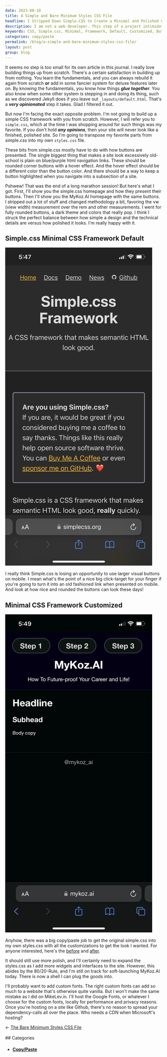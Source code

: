 ```yaml
---
date: 2023-08-10
title: A Simple and Bare Minimum Styles CSS File
headline: I Stripped Down Simple.CSS to Create a Minimal and Polished CSS Framework for MyKoz.AI
description: I am not a web developer. This step of a project intimidates me. Instead of using the next shiny bells and whistles JavaScript Framework, I prefer to build nearly from scratch and reacquaint myself with the latest Web fundamentals. I recently customized the Simple.css Minimal CSS Framework to get the perfect balance between technical details and a polished look. Check out the before and after versions to see the transformation!
keywords: CSS, Simple.css, Minimal, Framework, Default, Customized, Buttons, Visual, Mobile, Click-Target, Links, Rounded, Copy/Paste, Before, After
categories: copy/paste
permalink: /blog/a-simple-and-bare-minimum-styles-css-file/
layout: post
group: blog
---
```



It seems no step is too small for its own article in this journal. I really
love building things up from scratch. There's a certain satisfaction in
building up from nothing. You learn the fundamentals, and you can always
rebuild it again from scratch ***or*** add in some fancier system for deluxe
features later on. By knowing the fundamentals, you know how things ***glue
together***. You also know when some other system is stepping in and doing its
thing, such as we discovered Jekyll does if you leave out
`_layouts/default.html`. That's a ***very opinionated*** step it takes. Glad I
filtered it out.

But now I'm facing the exact opposite problem. I'm not going to build up a
simple CSS framework with you from scratch. However, I will refer you to
`simple.css`, which at the time I was shopping around for such things was my
favorite. If you don't hold ***any opinions***, then your site will never look
like a finished, polished site. So I'm going to transpose my favorite parts
from simple.css into my own `styles.css` file.

These bits from simple.css mostly have to do with how buttons are presented.
The single biggest thing that makes a site look excessively old-school is plain
on blue/purple html navigation links. These should be rounded corner buttons
with a hover effect. And the hover effect should be a different color than the
button color. And there should be a way to keep a button highlighted when you
navigate into a subsection of a site.

Pshwew! That was the end of a long marathon session! But here's what I got.
First, I'll show you the simple.css homepage and how they present their
buttons. Then I'll show you the MyKoz.AI homepage with the same buttons. I
stripped out a lot of stuff and changed methodology a bit, favoring the vw
(view width) measurement over the rem and other measurements. I went for fully
rounded buttons, a dark theme and colors that really pop. I think I struck the
perfect balance between how simple a design and the technical details are
versus how polished it looks. I'm really happy with it.

## Simple.css Minimal CSS Framework Default

![Simple CSS Minimal CSS Framework Default](/assets/images/simple-css-minimal-css-framework-default.PNG)

I really think Simple.css is losing an opportunity to use larger visual buttons
on mobile. I mean what's the point of a nice big click-target for your finger
if you're going to turn it into an old fashioned link when presented on mobile.
And look at how nice and rounded the buttons can look these days!

## Minimal CSS Framework Customized

![Minimal Css Framework Customized](/assets/images/minimal-css-framework-customized.PNG)

Anyhow, there was a big copy/paste job to get the original simple.css into my
own styles.css with all the customizations to get the look I wanted. For anyone
interested, here's the [before](https://cdn.simplecss.org/simple.css) and
[after](https://mykoz.ai/css/styles.css).

It should still use more polish, and I'll certainly need to expand the
styles.css as I add more widgets and interfaces to the site. However, this
abides by the 80/20-Rule, and I'm still on track for soft-launching MyKoz.AI
today. There is now a shell I can plug the goods into.

I'll probably want to add custom fonts. The right custom fonts can add so much
to a website that's otherwise quite vanilla. But I won't make the same mistake
as I did on MikeLev.in. I'll host the Google Fonts, or whatever I choose for
the custom fonts, locally for performance and privacy reasons. Once you're
hosting on a site like Github, there's no reason to spread your
dependency-calls all over the place. Who needs a CDN when Microsoft's hosting?











<div class="arrow-links"><div class="post-nav-prev"><span class="arrow">&larr;&nbsp;</span><a href="/blog/the-bare-minimum-styles-css-file/">The Bare Minimum Styles CSS File</a></div> &nbsp; <div class="post-nav-next"><a href=""></a></div></div>
## Categories

<ul>
<li><h4><a href='/copy-paste/'>Copy/Paste</a></h4></li></ul>
